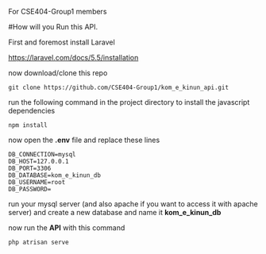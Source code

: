 For CSE404-Group1 members

#How will you Run this API.

First and foremost install Laravel

https://laravel.com/docs/5.5/installation

now download/clone this repo

    git clone https://github.com/CSE404-Group1/kom_e_kinun_api.git

run the following command in the project directory to install the javascript dependencies

    npm install 
    
now open the **.env** file and replace these lines 

    DB_CONNECTION=mysql
    DB_HOST=127.0.0.1
    DB_PORT=3306
    DB_DATABASE=kom_e_kinun_db
    DB_USERNAME=root
    DB_PASSWORD=
    
run your mysql server (and also apache if you want to access it with apache server) and create a new database and name it **kom_e_kinun_db**

now run the **API** with this command 

    php atrisan serve
